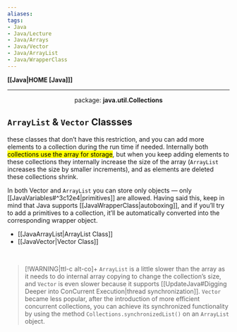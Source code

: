 ```yaml
---
aliases:
tags:
- Java
- Java/Lecture
- Java/Arrays
- Java/Vector
- Java/ArrayList
- Java/WrapperClass
---
```

**[[Java|HOME [Java]]]**

---
<center>package: <strong>java.util.Collections</strong></center>

## `ArrayList` & `Vector` Classses
these classes that don’t have this restriction, and you can add more elements to a collection during the run time if needed. Internally both <mark class="hltr-lightblue">collections use the array for storage</mark>, but when you keep adding elements to these collections they internally increase the size of the array (`ArrayList` increases the size by smaller increments), and as elements are deleted these collections shrink.

In both Vector and `ArrayList` you can store only objects — only [[JavaVariables#^3c12e4|primitives]] are allowed. Having said this, keep in mind that Java supports [[JavaWrapperClass|autoboxing]], and if you’ll try to add a primitives to a collection, it’ll be automatically converted into the corresponding wrapper object.
- [[JavaArrayList|ArrayList Class]]
- [[JavaVector|Vector Class]]

<br>

>[!WARNING|ttl-c alt-co]+
> `ArrayList` is a little slower than the array as it needs to do internal array copying to change the collection’s size, and `Vector` is even slower because it supports [[UpdateJava#Digging Deeper into ConCurrent Execution|thread synchronization]]. `Vector` became less popular, after the introduction of more efficient concurrent collections, you can achieve its synchronized functionality by using the method `Collections.synchronizedList()` on an `ArrayList` object.